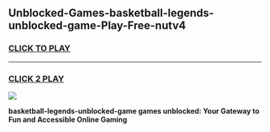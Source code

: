 
## Unblocked-Games-basketball-legends-unblocked-game-Play-Free-nutv4
<h3>
<a href="https://premium76.site?title=basketball-legends-unblocked-game&ref=17A">CLICK TO PLAY</a></h3>
<hr>

<h3>
<a href="https://premium76.site?title=basketball-legends-unblocked-game&ref=17A">CLICK 2 PLAY</a>
  
</h3>

<a href="https://premium76.site?title=basketball-legends-unblocked-game&ref=17A"><img src="https://clearcache.store/games.png"></a>


**basketball-legends-unblocked-game games unblocked: Your Gateway to Fun and Accessible Online Gaming**
